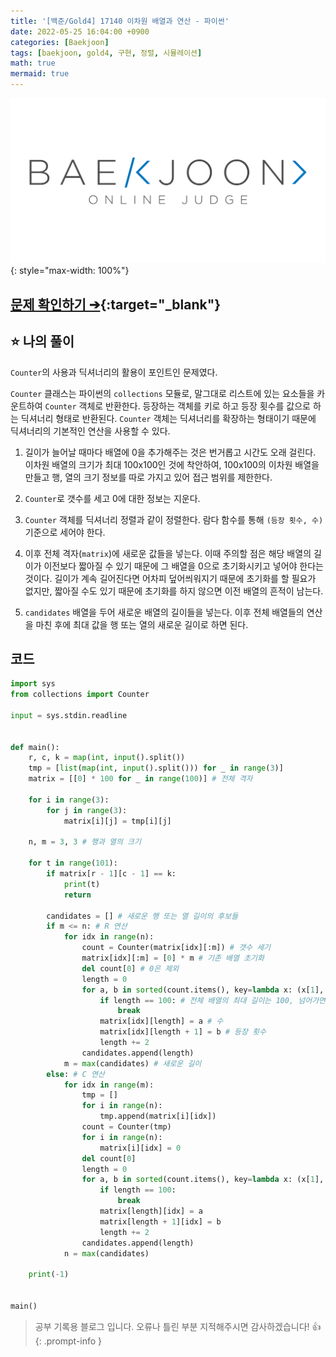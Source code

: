 ```yaml
---
title: '[백준/Gold4] 17140 이차원 배열과 연산 - 파이썬'
date: 2022-05-25 16:04:00 +0900
categories: [Baekjoon]
tags: [baekjoon, gold4, 구현, 정렬, 시뮬레이션]
math: true
mermaid: true
---
```


![](/assets/images/banners/baekjoon_banner.png){: style="max-width: 100%"}

## [문제 확인하기 ➔](https://www.acmicpc.net/problem/17140){:target="_blank"}

## ⭐️ 나의 풀이

`Counter`의 사용과 딕셔너리의 활용이 포인트인 문제였다.

`Counter` 클래스는 파이썬의 `collections` 모듈로, 말그대로 리스트에 있는 요소들을 카운트하여 `Counter` 객체로 반환한다. 등장하는 객체를 키로 하고 등장 횟수를 값으로 하는 딕셔너리 형태로 반환된다. `Counter` 객체는 딕셔너리를 확장하는 형태이기 때문에 딕셔너리의 기본적인 연산을 사용할 수 있다. 

1. 길이가 늘어날 때마다 배열에 0을 추가해주는 것은 번거롭고 시간도 오래 걸린다. 이차원 배열의 크기가 최대 100x100인 것에 착안하여, 100x100의 이차원 배열을 만들고 행, 열의 크기 정보를 따로 가지고 있어 접근 범위를 제한한다.

2. `Counter`로 갯수를 세고 0에 대한 정보는 지운다.

3. `Counter` 객체를 딕셔너리 정렬과 같이 정렬한다. 람다 함수를 통해 `(등장 횟수, 수)` 기준으로 세어야 한다. 

4. 이후 전체 격자(`matrix`)에 새로운 값들을 넣는다. 이때 주의할 점은 해당 배열의 길이가 이전보다 짧아질 수 있기 때문에 그 배열을 0으로 초기화시키고 넣어야 한다는 것이다. 길이가 계속 길어진다면 어차피 덮어씌워지기 때문에 초기화를 할 필요가 없지만, 짧아질 수도 있기 때문에 초기화를 하지 않으면 이전 배열의 흔적이 남는다. 

5. `candidates` 배열을 두어 새로운 배열의 길이들을 넣는다. 이후 전체 배열들의 연산을 마친 후에 최대 값을 행 또는 열의 새로운 길이로 하면 된다.

## 코드

```python
import sys
from collections import Counter

input = sys.stdin.readline


def main():
    r, c, k = map(int, input().split())
    tmp = [list(map(int, input().split())) for _ in range(3)]
    matrix = [[0] * 100 for _ in range(100)] # 전체 격자

    for i in range(3):
        for j in range(3):
            matrix[i][j] = tmp[i][j]

    n, m = 3, 3 # 행과 열의 크기

    for t in range(101):
        if matrix[r - 1][c - 1] == k:
            print(t)
            return

        candidates = [] # 새로운 행 또는 열 길이의 후보들
        if m <= n: # R 연산
            for idx in range(n):
                count = Counter(matrix[idx][:m]) # 갯수 세기
                matrix[idx][:m] = [0] * m # 기존 배열 초기화
                del count[0] # 0은 제외
                length = 0
                for a, b in sorted(count.items(), key=lambda x: (x[1], x[0])): # 수의 등장 횟수가 커지는 순으로, 그러한 것이 여러가지면 수가 커지는 순으로 정렬
                    if length == 100: # 전체 배열의 최대 길이는 100, 넘어가면 무시한다
                        break
                    matrix[idx][length] = a # 수
                    matrix[idx][length + 1] = b # 등장 횟수
                    length += 2
                candidates.append(length)
            m = max(candidates) # 새로운 길이
        else: # C 연산
            for idx in range(m):
                tmp = []
                for i in range(n):
                    tmp.append(matrix[i][idx])
                count = Counter(tmp)
                for i in range(n): 
                    matrix[i][idx] = 0
                del count[0]
                length = 0
                for a, b in sorted(count.items(), key=lambda x: (x[1], x[0])):
                    if length == 100:
                        break
                    matrix[length][idx] = a
                    matrix[length + 1][idx] = b
                    length += 2
                candidates.append(length)
            n = max(candidates)

    print(-1)


main()
```

> 공부 기록용 블로그 입니다. 오류나 틀린 부분 지적해주시면 감사하겠습니다! 👍
{: .prompt-info }